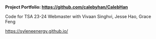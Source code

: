 **Project Portfolio: https://github.com/calebyhan/CalebHan**

Code for TSA 23-24 Webmaster with Vivaan Singhvi, Jesse Hao, Grace Feng

https://syleneenergy.github.io/
